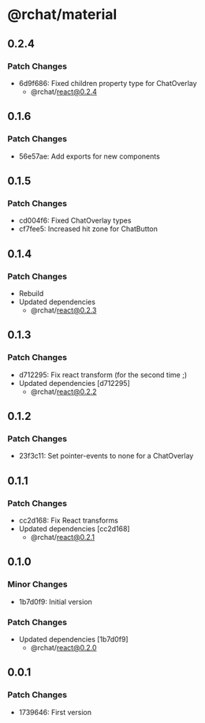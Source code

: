# @rchat/material

## 0.2.4

### Patch Changes

-   6d9f686: Fixed children property type for ChatOverlay
    -   @rchat/react@0.2.4

## 0.1.6

### Patch Changes

-   56e57ae: Add exports for new components

## 0.1.5

### Patch Changes

-   cd004f6: Fixed ChatOverlay types
-   cf7fee5: Increased hit zone for ChatButton

## 0.1.4

### Patch Changes

-   Rebuild
-   Updated dependencies
    -   @rchat/react@0.2.3

## 0.1.3

### Patch Changes

-   d712295: Fix react transform (for the second time ;)
-   Updated dependencies [d712295]
    -   @rchat/react@0.2.2

## 0.1.2

### Patch Changes

-   23f3c11: Set pointer-events to none for a ChatOverlay

## 0.1.1

### Patch Changes

-   cc2d168: Fix React transforms
-   Updated dependencies [cc2d168]
    -   @rchat/react@0.2.1

## 0.1.0

### Minor Changes

-   1b7d0f9: Initial version

### Patch Changes

-   Updated dependencies [1b7d0f9]
    -   @rchat/react@0.2.0

## 0.0.1

### Patch Changes

-   1739646: First version
